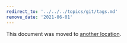 ```yaml
---
redirect_to: '../../../topics/git/tags.md'
remove_date: '2021-06-01'
---
```


This document was moved to [another location](../../../topics/git/tags.md).

<!-- This redirect file can be deleted after <2021-06-01>. -->
<!-- Before deletion, see: https://docs.gitlab.com/ee/development/documentation/#move-or-rename-a-page -->
